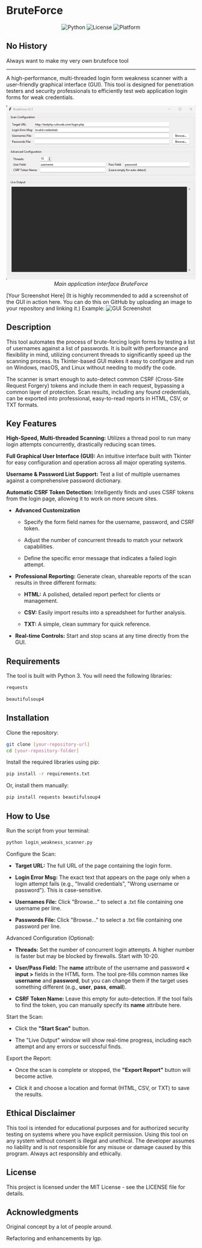 # BruteForce
<div align="center">
  <img src="https://img.shields.io/badge/Python-3.8+-blue.svg" alt="Python">
  <img src="https://img.shields.io/badge/License-MIT-yellow.svg" alt="License">
  <img src="https://img.shields.io/badge/Platform-Windows%20%7C%20Linux%20%7C%20macOS-lightgrey.svg" alt="Platform">
</div>

## No History
Always want to make my very own brutefoce tool

-----

A high-performance, multi-threaded login form weakness scanner with a user-friendly graphical interface (GUI). This tool is designed for penetration testers and security professionals to efficiently test web application login forms for weak credentials.

<p align="center">
  <img src="Screenshot.png" alt="BruteForce GUI" width="600">
  <br>
  <i>Main application interface</i>
  <em>BruteForce</em>
</p>




[Your Screenshot Here]
(It is highly recommended to add a screenshot of the GUI in action here. You can do this on GitHub by uploading an image to your repository and linking it.)
Example: ![GUI Screenshot](scanner_gui.png)

## Description
This tool automates the process of brute-forcing login forms by testing a list of usernames against a list of passwords. It is built with performance and flexibility in mind, utilizing concurrent threads to significantly speed up the scanning process. Its Tkinter-based GUI makes it easy to configure and run on Windows, macOS, and Linux without needing to modify the code.

The scanner is smart enough to auto-detect common CSRF (Cross-Site Request Forgery) tokens and include them in each request, bypassing a common layer of protection. Scan results, including any found credentials, can be exported into professional, easy-to-read reports in HTML, CSV, or TXT formats.

## Key Features
**High-Speed, Multi-threaded Scanning:** Utilizes a thread pool to run many login attempts concurrently, drastically reducing scan times.

**Full Graphical User Interface (GUI):** An intuitive interface built with Tkinter for easy configuration and operation across all major operating systems.

**Username & Password List Support:** Test a list of multiple usernames against a comprehensive password dictionary.

**Automatic CSRF Token Detection:** Intelligently finds and uses CSRF tokens from the login page, allowing it to work on more secure sites.

- **Advanced Customization**
  - Specify the form field names for the username, password, and CSRF token.

  - Adjust the number of concurrent threads to match your network capabilities.

  - Define the specific error message that indicates a failed login attempt.

- **Professional Reporting:** Generate clean, shareable reports of the scan results in three different formats:

  - **HTML:** A polished, detailed report perfect for clients or management.

  - **CSV:** Easily import results into a spreadsheet for further analysis.

  - **TXT:** A simple, clean summary for quick reference.

- **Real-time Controls:** Start and stop scans at any time directly from the GUI.

## Requirements
The tool is built with Python 3. You will need the following libraries:
```bash
requests
```
```bash
beautifulsoup4
```
## Installation
Clone the repository:
```bash
git clone [your-repository-url]
cd [your-repository-folder]
```
Install the required libraries using pip:
```bash
pip install -r requirements.txt
```
 Or, install them manually:
```bash
pip install requests beautifulsoup4
```

## How to Use
Run the script from your terminal:
```bash
python login_weakness_scanner.py
```
Configure the Scan:

  - **Target URL:** The full URL of the page containing the login form.

  - **Login Error Msg:** The exact text that appears on the page only when a login attempt fails (e.g., "Invalid credentials", "Wrong username or password"). This is case-sensitive.

  - **Usernames File:** Click "Browse..." to select a .txt file containing one username per line.

  - **Passwords File:** Click "Browse..." to select a .txt file containing one password per line.

Advanced Configuration (Optional):

- **Threads:** Set the number of concurrent login attempts. A higher number is faster but may be blocked by firewalls. Start with 10-20.

- **User/Pass Field:** The **name** attribute of the username and password **< input >** fields in the HTML form. The tool pre-fills common names like **username** and **password**, but you can change them if the target uses something different (e.g., **user**, **pass**, **email**).

- **CSRF Token Name:** Leave this empty for auto-detection. If the tool fails to find the token, you can manually specify its **name** attribute here.

Start the Scan:

-  Click the **"Start Scan"** button.

-  The "Live Output" window will show real-time progress, including each attempt and any errors or successful finds.

Export the Report:

-  Once the scan is complete or stopped, the **"Export Report"** button will become active.

-  Click it and choose a location and format (HTML, CSV, or TXT) to save the results.

## Ethical Disclaimer
This tool is intended for educational purposes and for authorized security testing on systems where you have explicit permission. Using this tool on any system without consent is illegal and unethical. The developer assumes no liability and is not responsible for any misuse or damage caused by this program. Always act responsibly and ethically.

## License
This project is licensed under the MIT License - see the LICENSE file for details.

## Acknowledgments
Original concept by a lot of people around.

Refactoring and enhancements by lgp.
